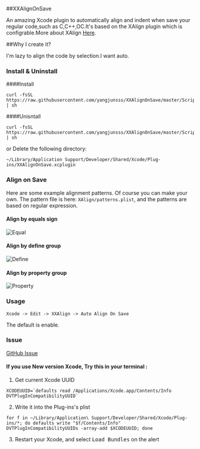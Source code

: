 ##XXAlignOnSave

An amazing Xcode plugin to automatically align and indent when save your regular code,such as C,C++,OC.It's based on the XAlign plugin which is configrable.More about XAlign [Here](https://github.com/qfish/XAlign).

##Why I create it?

I'm lazy to align the code by selection.I want auto.

### Install & Uninstall

####Install
```shell
curl -fsSL https://raw.githubusercontent.com/yangjunsss/XXAlignOnSave/master/Scripts/install.sh | sh
```
####Unisntall
```shell
curl -fsSL https://raw.githubusercontent.com/yangjunsss/XXAlignOnSave/master/Scripts/uninstall.sh | sh
```

or Delete the following directory:

```
~/Library/Application Support/Developer/Shared/Xcode/Plug-ins/XXAlignOnSave.xcplugin
```


### Align on Save

Here are some example alignment patterns. Of course you can make your own. The pattern file is here:  `XAlign/patterns.plist`, and the patterns are based on regular expression.

#### Align by equals sign
![Equal](http://qfi.sh/XAlign/images/equal.gif)

#### Align by define group
![Define](http://qfi.sh/XAlign/images/define.gif)

#### Align by property group
![Property](http://qfi.sh/XAlign/images/property.gif)

### Usage

```
Xcode -> Edit -> XXAlign -> Auto Align On Save
```
The default is enable.


### Issue  
[GitHub Issue](https://github.com/yangjunsss/XXAlignOnSave/issues)
  
#### If you use New version Xcode, Try this in your terminal : 
  
  1. Get current Xcode UUID  
  
  ```shell
  XCODEUUID=`defaults read /Applications/Xcode.app/Contents/Info DVTPlugInCompatibilityUUID`
  ```
  2. Write it into the Plug-ins's plist  
  
  ```shell
  for f in ~/Library/Application\ Support/Developer/Shared/Xcode/Plug-ins/*; do defaults write "$f/Contents/Info" DVTPlugInCompatibilityUUIDs -array-add $XCODEUUID; done
  ```
  3. Restart your Xcode, and select <kbd>Load Bundles</kbd> on the alert
   

